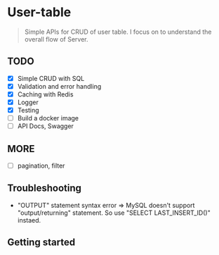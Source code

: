 # User-table
> Simple APIs for CRUD of user table. I focus on to understand the overall flow of Server.

## TODO
- [x] Simple CRUD with SQL
- [x] Validation and error handling
- [x] Caching with Redis
- [x] Logger
- [x] Testing
- [ ] Build a docker image
- [ ] API Docs, Swagger

## MORE
- [ ] pagination, filter

## Troubleshooting
 - "OUTPUT" statement syntax error => MySQL doesn't support "output/returning" statement. So use "SELECT LAST_INSERT_ID()" instaed.

 ## Getting started

